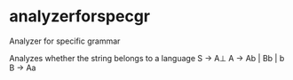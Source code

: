 # analyzerforspecgr
Analyzer for specific grammar

Analyzes whether the string belongs to a language
S -> A⊥ 
A -> Ab | Bb | b 
B -> Aa
